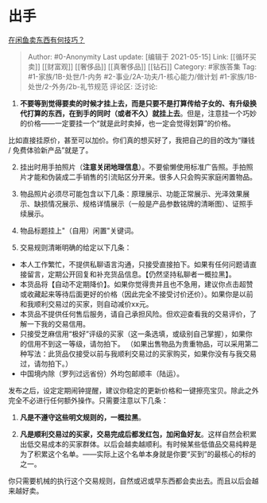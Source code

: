 # 出手
[在闲鱼卖东西有何技巧？](https://www.zhihu.com/question/277637098/answer/1484684387)

> Author: #0-Anonymity
> Last update: [编辑于 2021-05-15]
> Link: [[循环买卖]] [[财富观]] [[奢侈品]] [[真奢侈品]] [[钻石]]
> Category: #家族答集
> Tag: #1-家族/1B-处世/1-内务 #2-事业/2A-功夫/1-核心能力/做计划 #1-家族/1B-处世/2-外务/2b-礼节规范
> 评论区:
> 泛讨论:

1. **不要等到觉得要卖的时候才挂上去，而是只要不是打算传给子女的、有升级换代打算的东西，在到手的同时（或者不久）就挂上去**。但是，注意挂一个巧妙的价格——一定要挂一个“就是此时卖掉，也一定会觉得划算”的价格。

比如直接挂原价，甚至可以加价。你们真的想买好了，我把自己的目的改为“赚钱 / 免费体验新产品”就是了。

2. 挂出时用手拍照片（**注意关闭地理信息**）。不要偷懒使用标准广告照。手拍照片才能和伪装成二手销售的引流贴区分开来。很多人只会购买家庭闲置物品。

3. 物品照片必须尽可能包含以下几条：原理展示、功能正常展示、光泽效果展示、缺损情况展示、规格详情展示（一般是产品参数铭牌的清晰图）、证照手续展示。

4. 物品标题挂上"（自用）闲置"关键词。

5. 交易规则清晰明确的给定以下几条：

* 本人工作繁忙，不提供私聊语言沟通，只接受直接拍下。如果有任何问题请直接留言，定期公开回复和补充货品信息。【仍然坚持私聊者一概拉黑】。
* 本货品将【自动不定期降价】。如果你觉得贵并且也不急用，建议你点击超赞或收藏起来等待后面更好的价格（因此完全不接受讨价还价）。如果你是以前和我顺利交易过的买家，则自动减价xx元。
* 本货品不提供任何售后服务，请自己承担风险。但欢迎查看我的交易评价，了解一下我的交易信用。
* 只接受芝麻信用“极好”评级的买家（这一条选填，或级别自己掌握），如果你的信用不到这一等级，请勿拍下。
（如果出售物品为贵重物品，可以采用第二种写法：此货品仅接受以前与我顺利交易过的买家购买，如果你没有与我交易过，请勿拍下。）
* 中国境内除（罗列过远省份）外均包邮顺丰（陆运）。

发布之后，设定定期闹钟提醒，建议你稳定的更新价格和一键擦亮宝贝。除此之外完全不必进行任何额外操作。只需要注意以下几条：

1. **凡是不遵守这些明文规则的，一概拉黑**。

2. **凡是顺利交易过的买家，交易完成后都发红包，加闲鱼好友**。这样自然会积累出低交易成本的买家群体。以后会越卖越顺利。有时候某些低值品交易纯粹是为了积累这个名单。——实际上这个名单本身就是你要“买到”的最核心的标的之一。

你只需要机械的执行这个交易规则，自然或迟或早东西都会卖出去。而且以后会越来越好卖。

